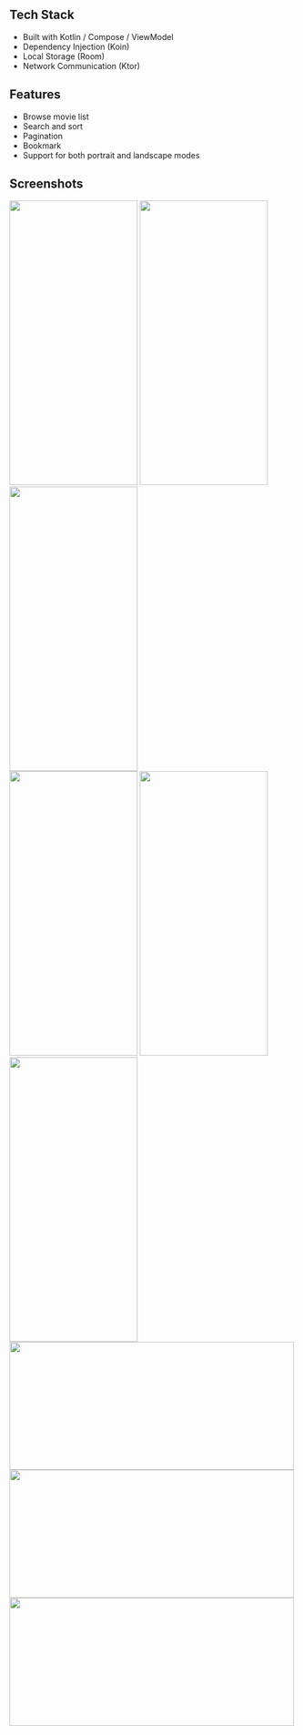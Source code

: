 ## Tech Stack
- Built with Kotlin / Compose / ViewModel  
- Dependency Injection (Koin)  
- Local Storage (Room)  
- Network Communication (Ktor)  

## Features
- Browse movie list  
- Search and sort  
- Pagination  
- Bookmark
- Support for both portrait and landscape modes  

## Screenshots

<img src="https://github.com/user-attachments/assets/f1887702-fd5f-44b0-84bf-e8bb35563601" width="225" height="500">
<img src="https://github.com/user-attachments/assets/96a8e2ff-a653-48b3-99f7-95c8e50322f2" width="225" height="500">
<img src="https://github.com/user-attachments/assets/6f026d51-f7b1-4ee3-9724-0cdd2e5cc1bf" width="225" height="500">
<br>

<img src="https://github.com/user-attachments/assets/416af9fd-a541-47be-a4b5-3885e56d7a56" width="225" height="500">
<img src="https://github.com/user-attachments/assets/09f67576-e1d6-4c7c-83a3-c40f46a769de" width="225" height="500">
<img src="https://github.com/user-attachments/assets/75cb9231-89d2-43b9-ace0-ab8425bcdd4f" width="225" height="500">
<br>

<img src="https://github.com/user-attachments/assets/cf6b47c8-1d49-4239-a7b7-451cbc38b6d2" width="500" height="225">
<br>
<img src="https://github.com/user-attachments/assets/9e3141ec-3967-42f4-9ac2-9e1023d4298e" width="500" height="225">
<br>
<img src="https://github.com/user-attachments/assets/9fd6091e-0a25-4620-b445-d24d66b9f538" width="500" height="225">
